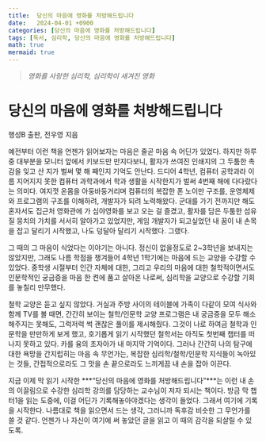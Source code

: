 ```yaml
---
title:  당신의 마음에 영화를 처방해드립니다
date:   2024-04-01 +0900
categories: [당신의 마음에 영화를 처방해드립니다]
tags: [독서, 심리학, 당신의 마음에 영화를 처방해드립니다]
math: true
mermaid: true
---
```


> *영화를 사랑한 심리학, 심리학이 새겨진 영화*
> 

# 당신의 마음에 영화를 처방해드립니다

행성B 출판, 전우영 지음

<p>  예전부터 이런 책을 언젠가 읽어보자는 마음은 줄곧 마음 속 어딘가 있었다. 하지만 하루 중 대부분을 모니터 앞에서 키보드만 만지다보니, 활자가 쓰여진 인쇄지의 그 두툼한 촉감을 잊고 산 지가 벌써 몇 해 째인지 기억도 안난다. 드디어 4학년, 컴퓨터 공학과라 이름 지어지지 못한 컴퓨터 과학과에서 학과 생활을 시작한지가 벌써 4번째 해에 다다랐다는 의미다. 여지껏 온몸을 아둥바둥거리며 컴퓨터의 복잡한 폰 노이만 구조를, 운영체제와 프로그램의 구조를 이해하려, 개발자가 되려 노력해왔다. 군대를 가기 전까지만 해도 혼자서도 집근처 영화관에 가 심야영화를 보고 오는 걸 즐겼고, 활자를 담은 두툼한 섬유질 뭉치의 가치를 서서히 알아가고 있었지만, 게임 개발자가 되고싶었던 내 꿈이 내 손목을 잡고 달리기 시작했고, 나도 덩달아 달리기 시작했다. 그랬다. </p>

<p> 그 때의 그 마음이 식었다는 이야기는 아니다. 정신이 없을정도로 2~3학년을 보내지는 않았지만, 그래도 나름 학점을 챙겨들어 4학년 1학기에는 마음에 드는 교양을 수강할 수 있었다. 중학생 시절부터 인간 자체에 대한, 그리고 우리의 마음에 대한 철학적이면서도 인문학적인 궁금증을 마음 한 켠에 품고 살아온 나로써, 심리학을 교양으로 수강할 기회를 놓칠리 만무했다. </p>

<p> 철학 교양은 듣고 싶지 않았다. 거실과 주방 사이의 테이블에 가족이 다같이 모여 식사와 함께 TV를 볼 때면, 간간히 보이는 철학/인문학 교양 프로그램은 내 궁금증을 모두 해소해주지는 못해도, 그럭저럭 썩 괜찮은 풀이를 제시해줬다. 그것이 나로 하여금 철학과 인문학을 만만하게 보게 했고, 호기롭게 읽기 시작했던 철학서는 아직도 첫번째 챕터를 떠나지 못하고 있다. 카를 융의 초자아가 내 마지막 기억이다. 그러나 간간히 나의 탐구에 대한 욕망을 간지럽히는 마음 속 무언가는, 복잡한 심리학/철학/인문학 지식들이 녹아있는 것들, 간접적으로라도 그 맛을 손 끝으로라도 느끼게끔 내 손을 잡아 이끈다.  </p>

<p> 지금 이제 막 읽기 시작한 ***“당신의 마음에 영화를 처방해드립니다”***는 이런 내 손의 이끌림으로 수강한 심리학 강의를 담당하는 교수님이 저자 되시는 책이다. 방금 막 챕터1을 읽는 도중에, 이걸 어딘가 기록해놓아야겠다는 생각이 들었다. 그래서 여기에 기록을 시작한다. 나름대로 책을 읽으면서 드는 생각, 그러니까 독후감 비슷한 그 무언가를 쓸 것 같다. 언젠가 나 자신이 여기에 써 놓았던 글을 읽고 이 때의 감각을 되살릴 수 있도록. </p>